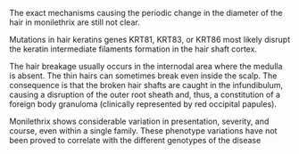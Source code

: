 The exact mechanisms causing the periodic change in the diameter of the hair in monilethrix are still not clear.

Mutations in hair keratins genes KRT81, KRT83, or KRT86 most likely disrupt the keratin intermediate filaments formation in the hair shaft cortex.

The hair breakage usually occurs in the internodal area where the medulla is absent. The thin hairs can sometimes break even inside the scalp. The consequence is that the broken hair shafts are caught in the infundibulum, causing a disruption of the outer root sheath and, thus, a constitution of a foreign body granuloma (clinically represented by red occipital papules).

Monilethrix shows considerable variation in presentation, severity, and course, even within a single family. These phenotype variations have not been proved to correlate with the different genotypes of the disease